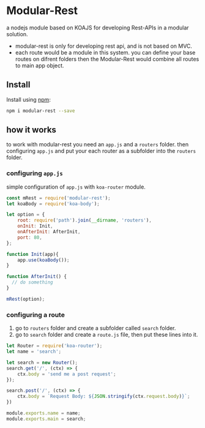 # Modular-Rest
a nodejs module based on KOAJS for developing Rest-APIs in a modular solution. 
- modular-rest is only for developing rest api, and is not based on MVC.
- each route would be a module in this system. you can define your base routes on difrent folders then the Modular-Rest would combine all routes to main app object.

## Install 

Install using [npm](https://www.npmjs.com/package/modular-rest):

```sh
npm i modular-rest --save
```

## how it works

to work with modular-rest you need an `app.js` and a `routers` folder. then configuring `app.js` and put your each router as a subfolder into the `routers` folder.


### configuring `app.js`
simple configuration of `app.js` with `koa-router` module.

```js
const mRest = require('modular-rest');
let koaBody = require('koa-body');

let option = {
    root: require('path').join(__dirname, 'routers'),
    onInit: Init,
    onAfterInit: AfterInit,
    port: 80,
};

function Init(app){
    app.use(koaBody());
}

function AfterInit() {
  // do something
}

mRest(option);
```

### configuring a route
1. go to `routers` folder and create a subfolder called `search` folder. 
2. go to `search` folder and create a `route.js` file, then put these lines into it.

```js
let Router = require('koa-router');
let name = 'search';

let search = new Router();
search.get('/', (ctx) => {
    ctx.body = 'send me a post request';
});

search.post('/', (ctx) => {
    ctx.body = `Request Body: ${JSON.stringify(ctx.request.body)}`;
})

module.exports.name = name;
module.exports.main = search;
```
